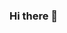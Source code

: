 ### Hi there 👋

<!--
**21Turtles/21Turtles** is a ✨ _special_ ✨ repository because its `README.md` (this file) appears on your GitHub profile.

Here are some ideas to get you started:

- 🔭 I’m currently working on ... https://21Turtles.github.io ...
- 🌱 I’m currently learning ...More Coding/Programming...
- 👯 I’m looking to collaborate on ...Coding/Development on my github io...
- 🤔 I’m looking for help with ...Nothing...
- 💬 Ask me about ...Coding/Programming...
- 📫 How to reach me: ...Don't...
- 😄 Pronouns: ...He/Him...
- ⚡ Fun fact: ... Im not a Bot...
-->
